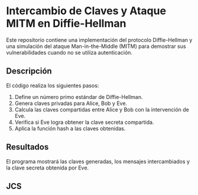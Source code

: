 # Intercambio de Claves y Ataque MITM en Diffie-Hellman

Este repositorio contiene una implementación del protocolo Diffie-Hellman y una simulación del ataque Man-in-the-Middle (MITM) para demostrar sus vulnerabilidades cuando no se utiliza autenticación.

## Descripción
El código realiza los siguientes pasos:
1. Define un número primo estándar de Diffie-Hellman.
2. Genera claves privadas para Alice, Bob y Eve.
3. Calcula las claves compartidas entre Alice y Bob con la intervención de Eve.
4. Verifica si Eve logra obtener la clave secreta compartida.
5. Aplica la función hash a las claves obtenidas.

## Resultados
El programa mostrará las claves generadas, los mensajes intercambiados y la clave secreta obtenida por Eve.

## JCS
